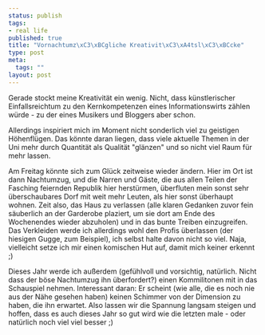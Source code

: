 ```yaml
--- 
status: publish
tags: 
- real life
published: true
title: "Vornachtumz\xC3\xBCgliche Kreativit\xC3\xA4tsl\xC3\xBCcke"
type: post
meta: 
  tags: ""
layout: post
---
```

Gerade stockt meine Kreativität ein wenig. Nicht, dass künstlerischer Einfallsreichtum zu den Kernkompetenzen eines Informationswirts zählen würde - zu der eines Musikers und Bloggers aber schon.

Allerdings inspiriert mich im Moment nicht sonderlich viel zu geistigen Höhenflügen. Das könnte daran liegen, dass viele aktuelle Themen in der Uni mehr durch Quantität als Qualität "glänzen" und so nicht viel Raum für mehr lassen.

Am Freitag könnte sich zum Glück zeitweise wieder ändern. Hier im Ort ist dann Nachtumzug, und die Narren und Gäste, die aus allen Teilen der Fasching feiernden Republik hier herstürmen, überfluten mein sonst sehr überschaubares Dorf mit weit mehr Leuten, als hier sonst überhaupt wohnen. Zeit also, das Haus zu verlassen (alle klaren Gedanken zuvor fein säuberlich an der Garderobe plaziert, um sie dort am Ende des Wochenendes wieder abzuholen) und in das bunte Treiben einzugreifen. Das Verkleiden werde ich allerdings wohl den Profis überlassen (der hiesigen Gugge, zum Beispiel), ich selbst halte davon nicht so viel. Naja, vielleicht setze ich mir einen komischen Hut auf, damit mich keiner erkennt ;)

Dieses Jahr werde ich außerdem (gefühlvoll und vorsichtig, natürlich. Nicht dass der böse Nachtumzug ihn überfordert?) einen Kommilitonen mit in das Schauspiel nehmen. Interessant daran: Er scheint (wie alle, die es noch nie aus der Nähe gesehen haben) keinen Schimmer von der Dimension zu haben, die ihn erwartet. Also lassen wir die Spannung langsam steigen und hoffen, dass es auch dieses Jahr so gut wird wie die letzten male - oder natürlich noch viel viel besser ;)
